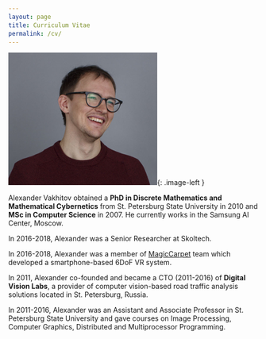 ```yaml
---
layout: page
title: Curriculum Vitae
permalink: /cv/
---
```

<style type="text/css">
.image-left {
  display: block;
  margin-left: auto;
  margin-right: auto;
  float: right;
}
</style>

![My helpful screenshot](/assets/alexander.jpg){: .image-left } 
 
Alexander Vakhitov obtained a **PhD in Discrete Mathematics and Mathematical Cybernetics** from St. Petersburg State University
 in 2010 and **MSc in Computer Science** in 2007. He currently works in the Samsung AI Center, Moscow.
 
In 2016-2018, Alexander was a Senior Researcher at Skoltech.

In 2016-2018, Alexander was a member of [MagicCarpet](http://www.carpetvr.com) team which developed a smartphone-based 6DoF VR system.

In 2011, Alexander co-founded and became a CTO (2011-2016) of **Digital Vision Labs**, a provider 
of computer vision-based road traffic analysis solutions located in St. Petersburg, Russia.

In 2011-2016, Alexander was an Assistant and Associate Professor in St. Petersburg State University and gave courses on Image Processing, Computer Graphics, Distributed and Multiprocessor Programming.    

